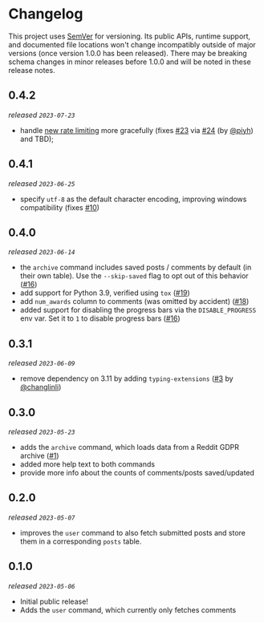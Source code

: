 # Changelog

This project uses [SemVer](https://semver.org/) for versioning. Its public APIs, runtime support, and documented file locations won't change incompatibly outside of major versions (once version 1.0.0 has been released). There may be breaking schema changes in minor releases before 1.0.0 and will be noted in these release notes.

## 0.4.2

_released `2023-07-23`_

- handle [new rate limiting](https://support.reddithelp.com/hc/en-us/articles/16160319875092-Reddit-Data-API-Wiki) more gracefully (fixes [#23](https://github.com/xavdid/reddit-user-to-sqlite/issues/23) via [#24](https://github.com/xavdid/reddit-user-to-sqlite/pull/24) (by [@piyh](https://github.com/piyh)) and TBD);

## 0.4.1

_released `2023-06-25`_

- specify `utf-8` as the default character encoding, improving windows compatibility (fixes [#10](https://github.com/xavdid/reddit-user-to-sqlite/issues/10))

## 0.4.0

_released `2023-06-14`_

- the `archive` command includes saved posts / comments by default (in their own table). Use the `--skip-saved` flag to opt out of this behavior ([#16](https://github.com/xavdid/reddit-user-to-sqlite/pull/16))
- add support for Python 3.9, verified using `tox` ([#19](https://github.com/xavdid/reddit-user-to-sqlite/pull/19))
- add `num_awards` column to comments (was omitted by accident) ([#18](https://github.com/xavdid/reddit-user-to-sqlite/pull/18))
- added support for disabling the progress bars via the `DISABLE_PROGRESS` env var. Set it to `1` to disable progress bars ([#16](https://github.com/xavdid/reddit-user-to-sqlite/pull/16))

## 0.3.1

_released `2023-06-09`_

- remove dependency on 3.11 by adding `typing-extensions` ([#3](https://github.com/xavdid/reddit-user-to-sqlite/pull/3) by [@changlinli](https://github.com/changlinli))

## 0.3.0

_released `2023-05-23`_

- adds the `archive` command, which loads data from a Reddit GDPR archive ([#1](https://github.com/xavdid/reddit-user-to-sqlite/pull/1))
- added more help text to both commands
- provide more info about the counts of comments/posts saved/updated

## 0.2.0

_released `2023-05-07`_

- improves the `user` command to also fetch submitted posts and store them in a corresponding `posts` table.

## 0.1.0

_released `2023-05-06`_

- Initial public release!
- Adds the `user` command, which currently only fetches comments
